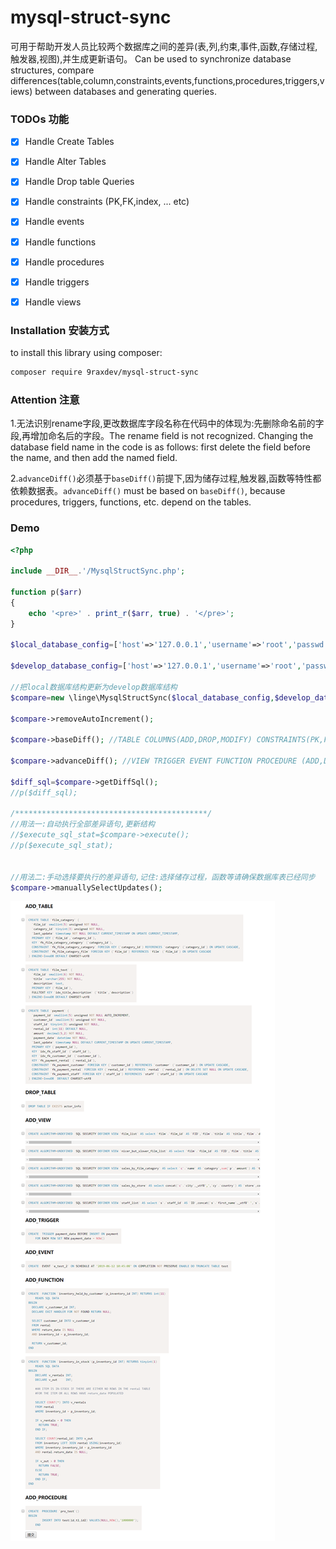 # mysql-struct-sync
可用于帮助开发人员比较两个数据库之间的差异(表,列,约束,事件,函数,存储过程,触发器,视图),并生成更新语句。 
Can be used to synchronize database structures, compare differences(table,column,constraints,events,functions,procedures,triggers,views) between databases and generating queries.


### TODOs 功能
- [X] Handle Create Tables
- [X] Handle Alter Tables
- [X] Handle Drop table Queries
- [X] Handle constraints (PK,FK,index, ... etc)
- [X] Handle events
- [X] Handle functions
- [X] Handle procedures
- [X] Handle triggers
- [X] Handle views


### Installation 安装方式

to install this library using composer:
```sh
composer require 9raxdev/mysql-struct-sync
```


### Attention 注意
1.无法识别rename字段,更改数据库字段名称在代码中的体现为:先删除命名前的字段,再增加命名后的字段。The rename field is not recognized. Changing the database field name in the code is as follows: first delete the field before the name, and then add the named field.

2.```advanceDiff()```必须基于```baseDiff()```前提下,因为储存过程,触发器,函数等特性都依赖数据表。```advanceDiff()``` must be based on ```baseDiff()```, because procedures, triggers, functions, etc. depend on the tables.

### Demo
```php
<?php

include __DIR__.'/MysqlStructSync.php'; 

function p($arr)
{
    echo '<pre>' . print_r($arr, true) . '</pre>';
}

$local_database_config=['host'=>'127.0.0.1','username'=>'root','passwd'=>'root','dbname'=>'test'];

$develop_database_config=['host'=>'127.0.0.1','username'=>'root','passwd'=>'root','dbname'=>'sakila'];

//把local数据库结构更新为develop数据库结构
$compare=new \linge\MysqlStructSync($local_database_config,$develop_database_config);

$compare->removeAutoIncrement();

$compare->baseDiff(); //TABLE COLUMNS(ADD,DROP,MODIFY) CONSTRAINTS(PK,FK,index, ... etc)

$compare->advanceDiff(); //VIEW TRIGGER EVENT FUNCTION PROCEDURE (ADD,DROP)

$diff_sql=$compare->getDiffSql();
//p($diff_sql);

/*******************************************/
//用法一:自动执行全部差异语句,更新结构
//$execute_sql_stat=$compare->execute();
//p($execute_sql_stat);


//用法二:手动选择要执行的差异语句,记住:选择储存过程，函数等请确保数据库表已经同步
$compare->manuallySelectUpdates();
```
![manuallySelectUpdates](./manuallySelectUpdates.png)